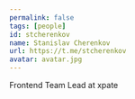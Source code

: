 ```yaml
---
permalink: false
tags: [people]
id: stcherenkov
name: Stanislav Cherenkov
url: https://t.me/stcherenkov
avatar: avatar.jpg
---
```

Frontend Team Lead at xpate
